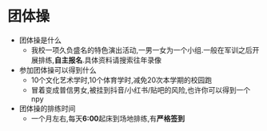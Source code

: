 # 团体操
- 团体操是什么
  - 我校一项久负盛名的特色演出活动,一男一女为一个小组.一般在军训之后开展排练,**自主报名**.具体资料请搜索往年录像
- 参加团体操可以得到什么
  - 10个文化艺术学时,10个体育学时,减免20次本学期的校园跑
  - 冒着变成普信男女,被挂到抖音/小红书/贴吧的风险,也许你可以得到一个npy
- 团体操的排练时间
  - 一个月左右,每天**6:00**起床到场地排练,有**严格签到**